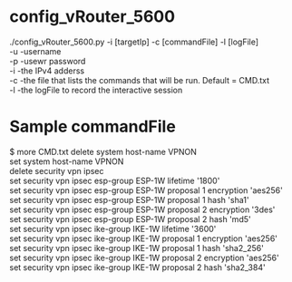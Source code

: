 # config_vRouter_5600

./config_vRouter_5600.py -i [targetIp] -c [commandFile] -l [logFile]   
   -u      -username   
   -p      -usewr password   
   -i      -the IPv4 adderss   
   -c      -the file that lists the commands that will be run. Default = CMD.txt   
   -l      -the logFile to record the interactive session   

# Sample commandFile

$ more CMD.txt
delete system host-name VPNON   
set system host-name VPNON   
delete security vpn ipsec   
set security vpn ipsec esp-group ESP-1W lifetime '1800'   
set security vpn ipsec esp-group ESP-1W proposal 1 encryption 'aes256'   
set security vpn ipsec esp-group ESP-1W proposal 1 hash 'sha1'   
set security vpn ipsec esp-group ESP-1W proposal 2 encryption '3des'   
set security vpn ipsec esp-group ESP-1W proposal 2 hash 'md5'   
set security vpn ipsec ike-group IKE-1W lifetime '3600'   
set security vpn ipsec ike-group IKE-1W proposal 1 encryption 'aes256'   
set security vpn ipsec ike-group IKE-1W proposal 1 hash 'sha2_256'   
set security vpn ipsec ike-group IKE-1W proposal 2 encryption 'aes256'   
set security vpn ipsec ike-group IKE-1W proposal 2 hash 'sha2_384'   
